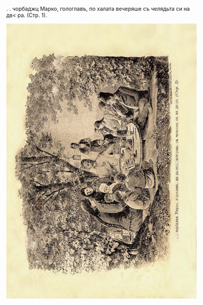 ﻿. . чорбаджц Марко, гологлавъ, по халата вечеряше съ челядьта си на дв< ра. (Стр. 1).

![original](images/006.jpg)

